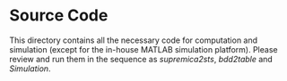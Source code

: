 # Source Code
This directory contains all the necessary code for computation and simulation (except for the in-house MATLAB simulation platform). Please review and run them in the sequence as *supremica2sts*, *bdd2table* and *Simulation*.
